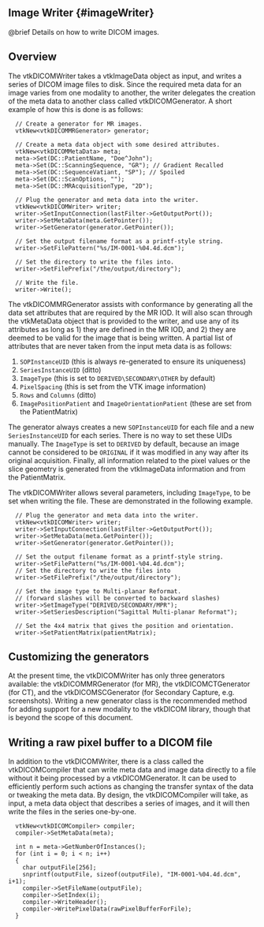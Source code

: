 ## Image Writer {#imageWriter}

@brief Details on how to write DICOM images.

## Overview

The vtkDICOMWriter takes a vtkImageData object as input, and writes a
series of DICOM image files to disk.  Since the required meta data for
an image varies from one modality to another, the writer delegates the
creation of the meta data to another class called vtkDICOMGenerator.
A short example of how this is done is as follows:

~~~~~~~~{.cpp}
  // Create a generator for MR images.
  vtkNew<vtkDICOMMRGenerator> generator;

  // Create a meta data object with some desired attributes.
  vtkNew<vtkDICOMMetaData> meta;
  meta->Set(DC::PatientName, "Doe^John");
  meta->Set(DC::ScanningSequence, "GR"); // Gradient Recalled
  meta->Set(DC::SequenceVatiant, "SP"); // Spoiled
  meta->Set(DC::ScanOptions, "");
  meta->Set(DC::MRAcquisitionType, "2D");

  // Plug the generator and meta data into the writer.
  vtkNew<vtkDICOMWriter> writer;
  writer->SetInputConnection(lastFilter->GetOutputPort());
  writer->SetMetaData(meta.GetPointer());
  writer->SetGenerator(generator.GetPointer());

  // Set the output filename format as a printf-style string.
  writer->SetFilePattern("%s/IM-0001-%04.4d.dcm");

  // Set the directory to write the files into.
  writer->SetFilePrefix("/the/output/directory");

  // Write the file.
  writer->Write();
~~~~~~~~

The vtkDICOMMRGenerator assists with conformance by generating all
the data set attributes that are required by the MR IOD.  It will also
scan through the vtkMetaData object that is provided to the writer,
and use any of its attributes as long as 1) they are defined in the MR IOD,
and 2) they are deemed to be valid for the image that is being written.
A partial list of attributes that are never taken from the input meta data
is as follows:
1. `SOPInstanceUID` (this is always re-generated to ensure its uniqueness)
2. `SeriesInstanceUID` (ditto)
3. `ImageType` (this is set to `DERIVED\SECONDARY\OTHER` by default)
4. `PixelSpacing` (this is set from the VTK image information)
5. `Rows` and `Columns` (ditto)
6. `ImagePositionPatient` and `ImageOrientationPatient` (these are set from the PatientMatrix)

The generator always creates a new `SOPInstanceUID` for each file and a
new `SeriesInstanceUID` for each series. There is no way to set these
UIDs manually.  The `ImageType` is set to `DERIVED` by default,
because an image cannot be considered to be `ORIGINAL` if it was modified
in any way after its original acquisition.  Finally, all information
related to the pixel values or the slice geometry is generated from
the vtkImageData information and from the PatientMatrix.

The vtkDICOMWriter allows several parameters, including `ImageType`,
to be set when writing the file.  These are demonstrated in the following
example.

~~~~~~~~{.cpp}
  // Plug the generator and meta data into the writer.
  vtkNew<vtkDICOMWriter> writer;
  writer->SetInputConnection(lastFilter->GetOutputPort());
  writer->SetMetaData(meta.GetPointer());
  writer->SetGenerator(generator.GetPointer());

  // Set the output filename format as a printf-style string.
  writer->SetFilePattern("%s/IM-0001-%04.4d.dcm");
  // Set the directory to write the files into
  writer->SetFilePrefix("/the/output/directory");

  // Set the image type to Multi-planar Reformat.
  // (forward slashes will be converted to backward slashes)
  writer->SetImageType("DERIVED/SECONDARY/MPR");
  writer->SetSeriesDescription("Sagittal Multi-planar Reformat");

  // Set the 4x4 matrix that gives the position and orientation.
  writer->SetPatientMatrix(patientMatrix);
~~~~~~~~

## Customizing the generators

At the present time, the vtkDICOMWriter has only three generators
available: the vtkDICOMMRGenerator (for MR), the vtkDICOMCTGenerator (for CT),
and the vtkDICOMSCGenerator (for Secondary Capture, e.g. screenshots).
Writing a new generator class is the recommended method for adding support
for a new modality to the vtkDICOM library, though that is beyond the scope
of this document.

## Writing a raw pixel buffer to a DICOM file

In addition to the vtkDICOMWriter, there is a class called the
vtkDICOMCompiler that can write meta data and image data directly
to a file without it being processed by a vtkDICOMGenerator.  It
can be used to efficiently perform such actions as changing the
transfer syntax of the data or tweaking the meta data.  By design,
the vtkDICOMCompiler will take, as input, a meta data object that
describes a series of images, and it will then write the files in
the series one-by-one.

~~~~~~~~{.cpp}
  vtkNew<vtkDICOMCompiler> compiler;
  compiler->SetMetaData(meta);

  int n = meta->GetNumberOfInstances();
  for (int i = 0; i < n; i++)
  {
    char outputFile[256];
    snprintf(outputFile, sizeof(outputFile), "IM-0001-%04.4d.dcm", i+1);
    compiler->SetFileName(outputFile);
    compiler->SetIndex(i);
    compiler->WriteHeader();
    compiler->WritePixelData(rawPixelBufferForFile);
  }
~~~~~~~~
